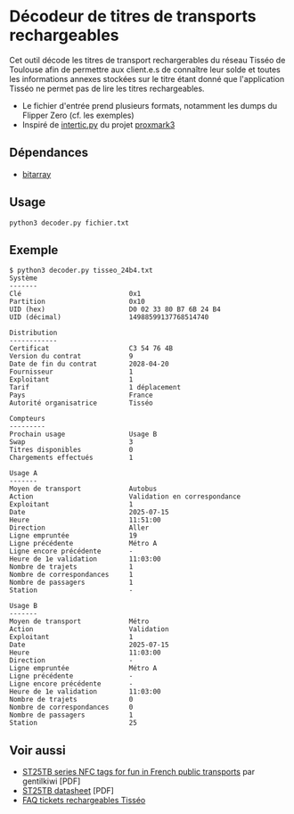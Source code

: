 # Décodeur de titres de transports rechargeables

Cet outil décode les titres de transport rechargerables du réseau Tisséo de Toulouse afin
de permettre aux client.e.s de connaître leur solde et toutes les informations annexes stockées sur le titre
étant donné que l'application Tisséo ne permet pas de lire les titres rechargeables.

- Le fichier d'entrée prend plusieurs formats, notamment les dumps du Flipper Zero (cf. les exemples)
- Inspiré de [intertic.py](https://github.com/RfidResearchGroup/proxmark3/blob/master/client/pyscripts/intertic.py) du projet [proxmark3](https://github.com/RfidResearchGroup/proxmark3/)

## Dépendances

- [bitarray](https://pypi.org/project/bitarray/)

## Usage

```
python3 decoder.py fichier.txt
```

## Exemple

```
$ python3 decoder.py tisseo_24b4.txt
Système
-------
Clé                           0x1
Partition                     0x10
UID (hex)                     D0 02 33 80 B7 6B 24 B4
UID (décimal)                 14988599137768514740

Distribution
------------
Certificat                    C3 54 76 4B
Version du contrat            9
Date de fin du contrat        2028-04-20
Fournisseur                   1
Exploitant                    1
Tarif                         1 déplacement
Pays                          France
Autorité organisatrice        Tisséo

Compteurs
---------
Prochain usage                Usage B
Swap                          3
Titres disponibles            0
Chargements effectués         1

Usage A
-------
Moyen de transport            Autobus
Action                        Validation en correspondance
Exploitant                    1
Date                          2025-07-15
Heure                         11:51:00
Direction                     Aller
Ligne empruntée               19
Ligne précédente              Métro A
Ligne encore précédente       -
Heure de 1e validation        11:03:00
Nombre de trajets             1
Nombre de correspondances     1
Nombre de passagers           1
Station                       -

Usage B
-------
Moyen de transport            Métro
Action                        Validation
Exploitant                    1
Date                          2025-07-15
Heure                         11:03:00
Direction                     -
Ligne empruntée               Métro A
Ligne précédente              -
Ligne encore précédente       -
Heure de 1e validation        11:03:00
Nombre de trajets             0
Nombre de correspondances     0
Nombre de passagers           1
Station                       25
```

## Voir aussi

- [ST25TB series NFC tags for fun in French public transports](https://raw.githubusercontent.com/gentilkiwi/st25tb_kiemul/main/ST25TB_transport.pdf) par gentilkiwi [PDF]
- [ST25TB datasheet](https://www.st.com/resource/en/datasheet/st25tb04k.pdf) [PDF]
- [FAQ tickets rechargeables Tisséo](https://www.tisseo.fr/FAQ?thematic=generalites)

